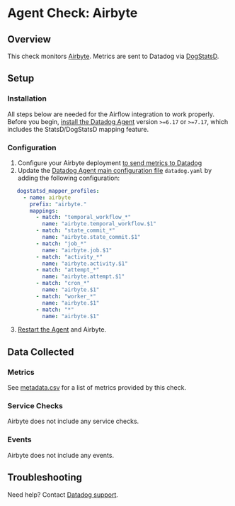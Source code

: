 # Agent Check: Airbyte

## Overview

This check monitors [Airbyte][1]. Metrics are sent to Datadog via [DogStatsD][2].

## Setup

### Installation

All steps below are needed for the Airflow integration to work properly. Before you begin, [install the Datadog Agent][3] version `>=6.17` or `>=7.17`, which includes the StatsD/DogStatsD mapping feature.

### Configuration

1. Configure your Airbyte deployment [to send metrics to Datadog][6]
2. Update the [Datadog Agent main configuration file][7] `datadog.yaml` by adding the following configuration:

```yaml
   dogstatsd_mapper_profiles:
     - name: airbyte
       prefix: "airbyte."
       mappings:
         - match: "temporal_workflow_*"
           name: "airbyte.temporal_workflow.$1"
         - match: "state_commit_*"
           name: "airbyte.state_commit.$1"
         - match: "job_*"
           name: "airbyte.job.$1"
         - match: "activity_*"
           name: "airbyte.activity.$1"
         - match: "attempt_*"
           name: "airbyte.attempt.$1"
         - match: "cron_*"
           name: "airbyte.$1"
         - match: "worker_*"
           name: "airbyte.$1"
         - match: "*"
           name: "airbyte.$1"
```
3. [Restart the Agent][5] and Airbyte.

## Data Collected

### Metrics

See [metadata.csv][8] for a list of metrics provided by this check.

### Service Checks

Airbyte does not include any service checks.

### Events

Airbyte does not include any events.

## Troubleshooting

Need help? Contact [Datadog support][4].

[1]: https://airbyte.com/
[2]: https://docs.datadoghq.com/developers/dogstatsd
[3]: https://app.datadoghq.com/account/settings/agent/latest
[4]: https://docs.datadoghq.com/help/
[5]: https://docs.datadoghq.com/agent/guide/agent-commands/?tab=agentv6#start-stop-and-restart-the-agent
[6]: https://docs.airbyte.com/operator-guides/collecting-metrics/
[7]: https://docs.datadoghq.com/agent/guide/agent-configuration-files/
[8]: https://github.com/DataDog/integrations-core/blob/master/airbyte/metadata.csv
